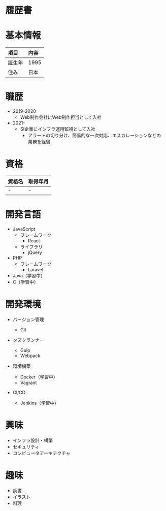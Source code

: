 # 履歴書

# 基本情報
|項目|内容|
|:---|:---|
|誕生年|1995|
|住み|日本|

# 職歴
* 2019-2020
	* Web制作会社にWeb制作担当として入社
* 2021-
	* SI企業にインフラ運用監視として入社
		* アラートの切り分け、簡易的な一次対応、エスカレーションなどの業務を経験

# 資格
|資格名|取得年月|
|:---|:---|
|-|-|

# 開発言語
* JavaScript
	* フレームワーク
		* React
	* ライブラリ
		* jQuery
* PHP
	* フレームワーク
		* Laravel
* Java（学習中）
* C（学習中）

# 開発環境
* バージョン管理
	* Git

* タスクランナー
	* Gulp
	* Webpack

* 環境構築
	* Docker（学習中）
	* Vagrant

* CI/CD
	* Jenkins（学習中）

# 興味
* インフラ設計・構築
* セキュリティ
* コンピュータアーキテクチャ

# 趣味
* 読書
* イラスト
* 料理
